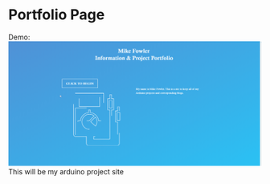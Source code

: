 # Portfolio Page
Demo:</br>
![alt text](https://github.com/fowler-mychale/ArduinoProjects/blob/master/demo.gif)
This will be my arduino project site
